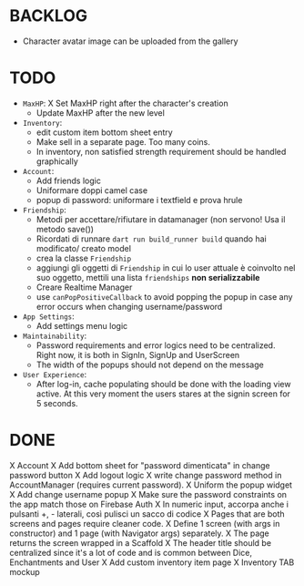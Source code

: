# BACKLOG
- Character avatar image can be uploaded from the gallery

# TODO
- `MaxHP`:
  X Set MaxHP right after the character's creation
  - Update MaxHP after the new level
- `Inventory`:
  - edit custom item bottom sheet entry
  - Make sell in a separate page. Too many coins.
  - In inventory, non satisfied strength requirement should be handled graphically
- `Account`:
  - Add friends logic
  - Uniformare doppi camel case
  - popup di password: uniformare i textfield e prova hrule
- `Friendship`:
  - Metodi per accettare/rifiutare in datamanager (non servono! Usa il metodo save())
  - Ricordati di runnare `dart run build_runner build` quando hai modificato/ creato model
  - crea la classe `Friendship`
  - aggiungi gli oggetti di `Friendship` in cui lo user attuale è coinvolto nel suo oggetto, mettili una lista `friendships` **non serializzabile**
  - Creare Realtime Manager
  - use `canPopPositiveCallback` to avoid popping the popup in case any error occurs when changing username/password
- `App Settings`:
  - Add settings menu logic
- `Maintainability`:
  - Password requirements and error logics need to be centralized. Right now, it is both in SignIn, SignUp and UserScreen
  - The width of the popups should not depend on the message
- `User Experience`:
  - After log-in, cache populating should be done with the loading view active. At this very moment the users stares at the signin screen for 5 seconds.

# DONE
X Account 
  X Add bottom sheet for "password dimenticata" in change password button
  X Add logout logic
  X write change password method in AccountManager (requires current password).
  X Uniform the popup widget
  X Add change username popup
  X Make sure the password constraints on the app match those on Firebase Auth
X In numeric input, accorpa anche i pulsanti +, - laterali, così pulisci un sacco di codice
X Pages that are both screens and pages require cleaner code.
  X Define 1 screen (with args in constructor) and 1 page (with Navigator args) separately.
  X The page returns the screen wrapped in a Scaffold
  X The header title should be centralized since it's a lot of code and is common between Dice, Enchantments and User
X Add custom inventory item page
X Inventory TAB mockup
